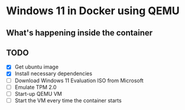 # Windows 11 in Docker using QEMU  

## What's happening inside the container

## TODO  

- [x] Get ubuntu image  
- [x] Install necessary dependencies  
- [ ] Download Windows 11 Evaluation ISO from Microsoft
- [ ] Emulate TPM 2.0  
- [ ] Start-up QEMU VM  
- [ ] Start the VM every time the container starts  
